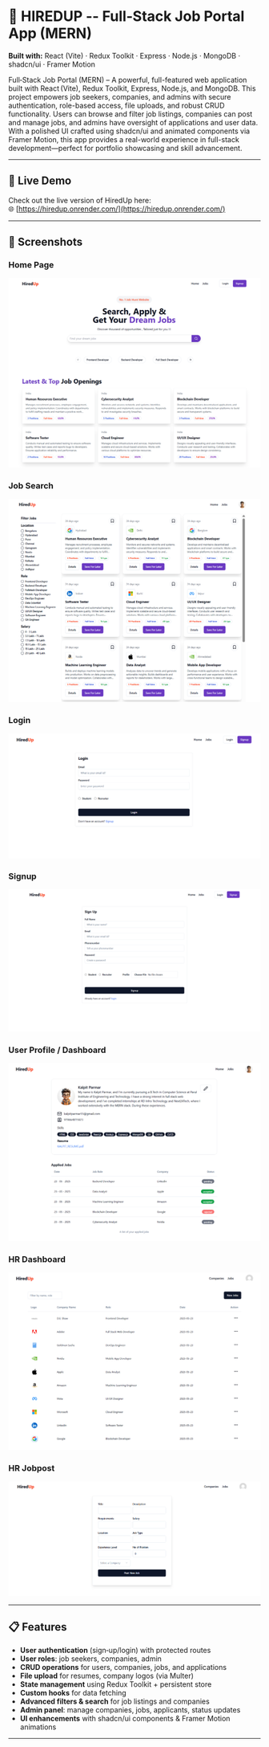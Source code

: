 # 🚀 HIREDUP -- Full‑Stack Job Portal App (MERN)

**Built with:** React (Vite) · Redux Toolkit · Express · Node.js · MongoDB · shadcn/ui · Framer Motion

Full‑Stack Job Portal (MERN) – A powerful, full-featured web application built with React (Vite), Redux Toolkit, Express, Node.js, and MongoDB. This project empowers job seekers, companies, and admins with secure authentication, role-based access, file uploads, and robust CRUD functionality. Users can browse and filter job listings, companies can post and manage jobs, and admins have oversight of applications and user data. With a polished UI crafted using shadcn/ui and animated components via Framer Motion, this app provides a real-world experience in full-stack development—perfect for portfolio showcasing and skill advancement.

---


## 🔗 Live Demo

Check out the live version of HiredUp here:  
🌐 [https://hiredup.onrender.com/](https://hiredup.onrender.com/)

---

## 📸 Screenshots

### Home Page

![Home Page](/frontend/public/readme_images/homepage.png)

### Job Search

![Job Search](/frontend/public/readme_images/job_search.png)

### Login

![Login Page](/frontend/public/readme_images/login.png)

### Signup

![Signup Page](/frontend/public/readme_images/signup.png)

### User Profile / Dashboard

![User Profile](/frontend/public/readme_images/profile_page.png)

### HR Dashboard

![HR Dashboard](/frontend/public/readme_images/hr_posted_job.png)

### HR Jobpost

![HR Jobpost](/frontend/public/readme_images/hr_jobpost.png)

---

## 📋 Features

- **User authentication** (sign‑up/login) with protected routes
- **User roles**: job seekers, companies, admin
- **CRUD operations** for users, companies, jobs, and applications
- **File upload** for resumes, company logos (via Multer)
- **State management** using Redux Toolkit + persistent store
- **Custom hooks** for data fetching
- **Advanced filters & search** for job listings and companies
- **Admin panel**: manage companies, jobs, applicants, status updates
- **UI enhancements** with shadcn/ui components & Framer Motion animations

---
